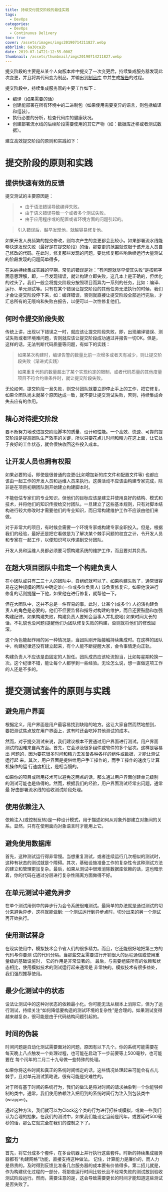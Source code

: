 ```yaml
---
title: 持续交付提交阶段的最佳实践
tags:
  - DevOps
categories:
  - DevOps
  - Continuous Delivery
toc: true
cover: /assets/images/imgs20190714211827.webp
abbrlink: 6a30ca1b
date: 2019-07-14T21:12:55.000Z
thumbnail: /assets/thumbnail/imgs20190714211827.webp
---
```


提交阶段的主要是从某个人向版本库中提交了一次变更后，持续集成服务器发现此次变更，并且将其代码变为制品，并输出到<u>制品库</u>
中并生成<u>报告</u>的过程。

<!-- more -->

提交阶段中，持续集成服务器的主要工作如下：

* 编译（如果需要的话）
* 创建能部署在所有环境中的二进制包（如果使用需要变异的语言，则包括编译和组装）。
* 执行必要的分析，检查代码库的健康状况。
* 创建部署流水线的后续阶段需要使用的其它产物（如：数据库迁移或者测试数据）。

建立高效提交阶段的原则和实践如下：

# 提交阶段的原则和实践

## 提供快速有效的反馈

提交测试的主要原因是：

> * 由于语法错误导致编译失败。
> * 由于语义错误导致一个或者多个测试失败。
> * 由于应用程序或的配置或者环境方面的问题引起的。

> 引入错误后，越早发现他，就越容易修复他。

如果开发人员频繁的提交修改，则每次产生的变更都会比较小。如果部署流水线能够快速发现失败（最好是在提交阶段）的话，那变更的范围就仅限于该开发人员自己修改的代码。在此时，修复那些发现的问题，要比修复那些哟后续运行大量测试的阶段发现的问题简单得多。

在采纳持续集成实践的早期，常见的错误是对：”有问题就尽早使其失败“是按照字面意思理解，即，一旦发现错误，就让构建立即失败，这几本上是正确的，但优化的过头了。我们一般会将提交阶段分按照项目而异为一系列的任务，比如：编译、运行、单元测试等。只有在某个错误让提交阶段的其他任务无法执行的时候，我们才会让提交阶段停下来，如：编译错误，否则就直接让提交阶段全部运行完后，才汇总所有的无哦呜和失败白报告，以便可以一次性修复他们。

## 何时令提交阶段失败

传统上讲，出现以下错误之一时，就应该让提交阶段失败，即，出现编译错误、测试失败或者环境难问题，否则就应该让提交阶段成功通过并报告一切OK。但是，这样的话，无法判断代码质量等问题，有如下的实践：

> 如果某次构建时，编译告警的数量比前一次增多或者灭有减少，则让提交阶段失败（渐进式实践）
>
> 如果重复代码的数量超出了某个实现约定的限制，或者代码质量的其他度量项目不符合约束条件时，就让提交阶段失败。

无论如何，提交阶段一旦失败，则交付团队就要立即停止手上的工作，把它修复。如果全团队尚未就某个原因达成一致，就不要让提交测试失败，否则，持续集成会失去应有的作用。

## 精心对待提交阶段

要不断努力地改进提交阶段脚本的质量、设计和性能。一个高效、快速、可靠的提交阶段是提高团队生产效率的关键，所以只要花点儿时间和精力在这上面，让它处于良好的工作状态，就会很快收回这些投入成本。

## 让开发人员也拥有权限

如果必要的话，即使是很普通的变更(比如增加新的库文件和配置文件等)
也都应该由一起工作的开发人员和运维人员来执行。这类活动不应该由构建专家完成，除非是在项目初期团队刚开始建立构建脚本时。

不能低估专家们的专业知识，但他们的目标应该是建立并使用良好的结构、模式和技术，并将他们的知识传授给交付团队。一旦建立了这些基本规则，只有对脚本结构进行较大修改时才需要他们的专业知识，而日常构建维护工作不应该由他们来做。

对于非常大的项目，有时候会需要一个环境专家或构建专家全职投入。但是，根据我们的经验，最好还是把它看做是为了解决某个棘手问题的权宜之计，令开发人员和专家在一起工作，以便知识可以传递到交付团队。

开发人员和运维人员都必须要习惯构建系统的维护工作，而且要对其负责。

## 在超大项目团队中指定一个构建负责人

在小团队或只有二三十人的团队中，自组织就可以了。如果构建失败了，通常很容易在这种规模的团队中确定谁(一位或多位负责人)
该负责修复它，如果他没进行修复的话则提醒一下他，如果他在进行修复，就帮他一下。

但在大团队中，这并不总是一件容易的事。此时，让某个(或多个)
人扮演构建负责人的角色是必要的。他们不但要监督和指导对构建的维护，而且还要鼓励和加强构建纪律。如果构建失败，构建负责人要知会当事人并礼貌地(
如果时间太长的话，不礼貌也没问题)提醒他们为团队修复失败的构建，否则就将他们的修改回滚。

这个角色能起作用的另一种情况是，当团队刚开始接触持续集成时。在这样的团队中，构建纪律还没有建立起来，有个人能不断提醒大家，会令事情走向正轨。

构建负责人不应该是由固定的人担任。团队成员应该轮流担当，比如每星期轮换一次。这个纪律不错，能让每个人都学到一些经验。无论怎么说，想一直做这项工作
的人还是不多的。

# 提交测试套件的原则与实践

## 避免用户界面

根据定义，用户界面是用户最容易找到缺陷的地方。这让大家自然而然地想到， 要把测试焦点放在用户界面上，这有时还会吃掉其他测试的成本。

然而，对于提交测试来说，我们建议根本不要通过用户界面进行测试。用户界面 测试的困难来自两方面。首先，它会涉及很多组件或软件的多个层次。这样是容易出
问题的，因为要花很多时间和精力去准备各种各样的组件或数据，才能让测试运行起 来。其次，用户界面是提供给用户手工操作的，而手工操作的速度与计算机操作的运
行速度相比，是相当慢的。

如果你的项目或所用技术可以避免这两点的话，那么通过用户界面创建单元级别 的测试可能也是值得的。然而，根据我们的经验，用户界面测试经常出问题，通常最
好由部署流水线的验收测试阶段处理。

## 使用依赖注入

依赖注入(或控制反转)是一种设计模式，用于描述如何从对象外部建立对象间的关系。显然，只有在使用面向对象语言时才能用上它。

## 避免使用数据库

首先，这种测试运行得非常慢。当想重复测试，或者连续运行几次相似的测试时，这种有状态的测试就是个障碍。其次，基础设施准备工作的复杂性令这种测试方法的建立和管理更加复杂。最后，如果从测试中很难消除数据库依赖的话，这也暗示着，你的代码在通过分层进行复杂性隔离方面做得不好。

## 在单元测试中避免异步

在单个测试用例中的异步行为会令系统很难测试。最简单的办法就是通过测试的切分来避免异步，这样就能做到:
一个测试运行到异步点时，切分出来的另一个测试再开始执行。

## 使用测试替身

在现实使用中，模拟技术会节省人们的很多精力。而且，它还能很好地把第三方的代码与你要测 试的代码分隔。当那些交互需要进行开销很大的远程通信或使用重量级的基础设施时，
它的作用是非常显著的。 最后，与需要组装所有的依赖和状态相比，使用模拟技术的测试运行起来通常是 非常快的。模拟技术有很多益处，我们强烈推荐使用。

## 最少化测试中的状态

设法让测试中的这种对状态的依赖最小化。你可能无法从根本上消除它，但为了运行测试，持续关注“如何降低要构造的测试环境的复杂性”是合理的。如果测试变得越来越复杂，很可能是由于代码结构问题引起的。

## 时间的伪装

时间问题是自动化测试需要面对的问题，原因有以下几个。你的系统可能需要在 每天晚上八点触发一个处理过程，也可能在启动下一步前要等上500毫秒，也可能要在
每个闰年的二月二十九号做一些特殊的处理。

如果你将这些时间和真正的系统时间绑定的话，这些情况处理起来可能会有点儿 棘手，且对单元测试策略说，很有可能是灾难性的。

对于所有基于时间的系统行为，我们的做法是将对时间的请求抽象到一个你能够控
制的类中。通常，我们使用依赖注入把用到的系统时间行为注入到包装类中(wrapper)。

通过这种方法，我们就可以为Clock这个类的行为进行打桩或模拟，或做一些我们认为合理的抽象。在我们的测试中，如果我们能设定当前是闰年，或要延时500毫秒的话，那么它就完全在我们的控制之下了。

## 蛮力

首先，将它分成多个套件，在多台机器上并行执行这些套件。时新的持续集成服务器都有“构建网格”功能，直接支持这种做法。
记住，计算能力是廉价的，而人力是昂贵的。及时得到反馈比准备几台服务器的成本要有价值得多。第二招儿就是，作为构建优化过程的一部分，将那些运行时间比较长且不经常失败的测试放到验收测试阶段运行。然而，需要注意的是，这会导致需要更长的时间才能知道这些测试是否失败了。
